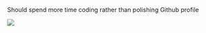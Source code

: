 Should spend more time coding rather than polishing Github profile

![](https://github-readme-stats.vercel.app/api?username=tokyo469&show_icons=true&show=reviews,discussions_started,discussions_answered,prs_merged,prs_merged_percentage)
